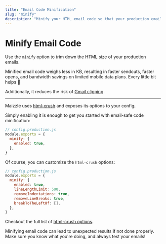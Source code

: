 ```yaml
---
title: "Email Code Minification"
slug: "minify"
description: "Minify your HTML email code so that your production emails weigh even less and you avoid Gmail clipping."
---
```


# Minify Email Code

Use the `minify` option to trim down the HTML size of your production emails. 

Minified email code weighs less in KB, resulting in faster sendouts, faster opens, and bandwidth savings on limited mobile data plans. Every little bit helps 🙂

Additionally, it reduces the risk of [Gmail clipping](https://github.com/hteumeuleu/email-bugs/issues/41).

---

Maizzle uses [html-crush](https://www.npmjs.com/package/html-crush) and exposes its options to your config. 

Simply enabling it is enough to get you started with email-safe code minification:

```js
// config.production.js
module.exports = {
  minify: {
    enabled: true,
  },
}
```

Of course, you can customize the `html-crush` options:

```js
// config.production.js
module.exports = {
  minify: {
    enabled: true,
    lineLengthLimit: 500,
    removeIndentations: true,
    removeLineBreaks: true,
    breakToTheLeftOf: [],
  },
}
```

Checkout the full list of [html-crush options](https://www.npmjs.com/package/html-crush#optional-options-object).

<div class="bg-cool-gray-50 border-l-4 border-gradient-b-orange-dark p-4 mb-4 text-md" role="alert">
  <div class="text-cool-gray-500">Minifying email code can lead to unexpected results if not done properly. Make sure you know what you're doing, and always test your emails!</div>
</div>
